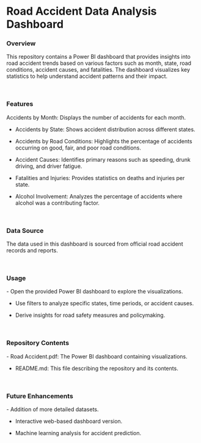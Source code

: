 <h1>Road Accident Data Analysis Dashboard</h1>
<h3>Overview</h3>
<p>This repository contains a Power BI dashboard that provides insights into road accident trends based on various factors such as month, state, road conditions, accident causes, and fatalities. The dashboard visualizes key statistics to help understand accident patterns and their impact.</p><br>
<h3>Features</h3>
<p>Accidents by Month: Displays the number of accidents for each month.

- Accidents by State: Shows accident distribution across different states.

- Accidents by Road Conditions: Highlights the percentage of accidents occurring on good, fair, and poor road conditions.

- Accident Causes: Identifies primary reasons such as speeding, drunk driving, and driver fatigue.

- Fatalities and Injuries: Provides statistics on deaths and injuries per state.

- Alcohol Involvement: Analyzes the percentage of accidents where alcohol was a contributing factor.</p><br>
<h3>Data Source</h3>
<P>The data used in this dashboard is sourced from official road accident records and reports.</P><br>
<h3>Usage</h3>
<p> 
- Open the provided Power BI dashboard to explore the visualizations.

- Use filters to analyze specific states, time periods, or accident causes.

- Derive insights for road safety measures and policymaking.</p><br>
<h3>Repository Contents</h3>
<p> 
- Road Accident.pdf: The Power BI dashboard containing visualizations.

- README.md: This file describing the repository and its contents.</p><br>
<h3>Future Enhancements</h3>
<p>
- Addition of more detailed datasets.

- Interactive web-based dashboard version.

- Machine learning analysis for accident prediction.</p><br>
